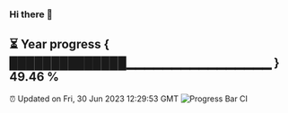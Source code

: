 ### Hi there 👋
⏳ Year progress { ██████████████▁▁▁▁▁▁▁▁▁▁▁▁▁▁▁▁ } 49.46 %
---
⏰ Updated on Fri, 30 Jun 2023 12:29:53 GMT
![Progress Bar CI](https://github.com/liununu/liununu/workflows/Progress%20Bar%20CI/badge.svg)
